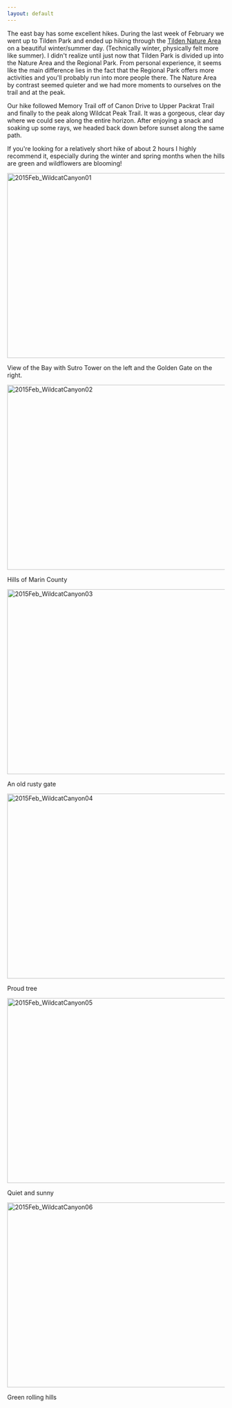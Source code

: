 ```yaml
---
layout: default
---
```


The east bay has some excellent hikes. During the last week of February we went up to Tilden Park and ended up hiking through the [Tilden Nature Area](http://www.ebparks.org/parks/tilden/tna) on a beautiful winter/summer day. (Technically winter, physically felt more like summer). I didn't realize until just now that Tilden Park is divided up into the Nature Area and the Regional Park. From personal experience, it seems like the main difference lies in the fact that the Regional Park offers more activities and you'll probably run into more people there. The Nature Area by contrast seemed quieter and we had more moments to ourselves on the trail and at the peak.

Our hike followed Memory Trail off of Canon Drive to Upper Packrat Trail and finally to the peak along Wildcat Peak Trail. It was a gorgeous, clear day where we could see along the entire horizon. After enjoying a snack and soaking up some rays, we headed back down before sunset along the same path. 

If you're looking for a relatively short hike of about 2 hours I highly recommend it, especially during the winter and spring months when the hills are green and wildflowers are blooming!

<a href="https://www.flickr.com/photos/emmafern/16979224075" title="2015Feb_WildcatCanyon01 by Emma Ferneyhough Colner, on Flickr"><img class="img-responsive img-rounded center-block" src="https://farm9.staticflickr.com/8736/16979224075_1e54c28457_z.jpg" width="640" height="427" alt="2015Feb_WildcatCanyon01"></a>

<p class="text-center">View of the Bay with Sutro Tower on the left and the Golden Gate on the right.</p>

<a href="https://www.flickr.com/photos/emmafern/16977894872" title="2015Feb_WildcatCanyon02 by Emma Ferneyhough Colner, on Flickr"><img class="img-responsive img-rounded center-block" src="https://farm8.staticflickr.com/7621/16977894872_47753b10e3_z.jpg" width="640" height="427" alt="2015Feb_WildcatCanyon02"></a>

<p class="text-center">Hills of Marin County</p>

<a href="https://www.flickr.com/photos/emmafern/16978319581" title="2015Feb_WildcatCanyon03 by Emma Ferneyhough Colner, on Flickr"><img class="img-responsive img-rounded center-block" src="https://farm9.staticflickr.com/8754/16978319581_9cfd9991c4_z.jpg" width="640" height="427" alt="2015Feb_WildcatCanyon03"></a>

<p class="text-center">An old rusty gate</p>

<a href="https://www.flickr.com/photos/emmafern/16771852177" title="2015Feb_WildcatCanyon04 by Emma Ferneyhough Colner, on Flickr"><img class="img-responsive img-rounded center-block" src="https://farm8.staticflickr.com/7608/16771852177_a58640a900_z.jpg" width="640" height="427" alt="2015Feb_WildcatCanyon04"></a>

<p class="text-center">Proud tree</p>

<a href="https://www.flickr.com/photos/emmafern/16977892752" title="2015Feb_WildcatCanyon05 by Emma Ferneyhough Colner, on Flickr"><img class="img-responsive img-rounded center-block" src="https://farm8.staticflickr.com/7641/16977892752_3f4bb2ee60_z.jpg" width="640" height="427" alt="2015Feb_WildcatCanyon05"></a>

<p class="text-center">Quiet and sunny</p>

<a href="https://www.flickr.com/photos/emmafern/16978316511" title="2015Feb_WildcatCanyon06 by Emma Ferneyhough Colner, on Flickr"><img class="img-responsive img-rounded center-block" src="https://farm9.staticflickr.com/8703/16978316511_d1cbe59e0c_z.jpg" width="640" height="427" alt="2015Feb_WildcatCanyon06"></a>

<p class="text-center">Green rolling hills</p>
